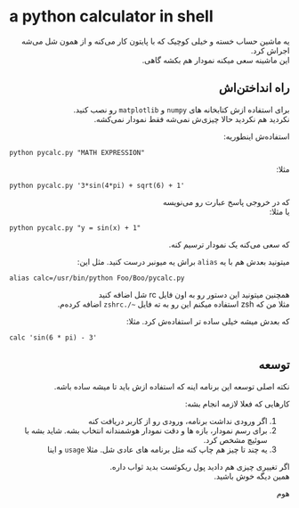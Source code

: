 # a python calculator in shell

<div dir="rtl">

یه ماشین حساب خسته و خیلی کوچیک که با پایتون کار می‌کنه و از همون شل می‌شه اجراش کرد.  
این ماشینه سعی میکنه نمودار هم بکشه گاهی.

<h2>راه انداختن‌اش</h2>

برای استفاده ازش کتابخانه های `numpy` و `matplotlib` رو نصب کنید.  
نکردید هم نکردید حالا چیزی‌ش نمی‌شه فقط نمودار نمی‌کشه.

استفاده‌ش اینطوریه:  
<div dir="ltr">

`python pycalc.py "MATH EXPRESSION"`  
</div>

مثلا:  
<div dir="ltr">

`python pycalc.py '3*sin(4*pi) + sqrt(6) + 1'`  
</div>

که در خروجی پاسخ عبارت رو می‌نویسه  
یا مثلا:  
<div dir="ltr">

`python pycalc.py "y = sin(x) + 1"`  
</div>

که سعی می‌کنه یک نمودار ترسیم کنه.

میتونید بعدش هم با یه `alias` براش یه میونبر درست کنید. مثل این:
<div dir="ltr">

`alias calc=/usr/bin/python Foo/Boo/pycalc.py`
</div>

همچنین میتونید این دستور رو به اون فایل rc شل اضافه کنید  
مثلا من که zsh استفاده میکنم این رو به ته فایل `~/.zshrc` اضافه کرده‌م.

که بعدش میشه خیلی ساده تر استفاده‌ش کرد. مثلا:  
<div dir="ltr">

`calc 'sin(6 * pi) - 3'`
</div>


<h2>توسعه</h2>

نکته اصلی توسعه این برنامه اینه که استفاده ازش باید تا میشه ساده باشه.  

کارهایی که فعلا لازمه انجام بشه:  
1. اگر ورودی نداشت برنامه، ورودی رو از کاربر دریافت کنه
2. برای رسم نمودار، بازه ها و دقت نمودار هوشمندانه انتخاب بشه. شاید بشه با سوئیچ مشخص کرد.
3. یه چند تا چیز هم چاپ کنه مثل برنامه های عادی شل. مثلا `usage` و اینا

اگر تغییری چیزی هم دادید پول ریکوئست بدید ثواب داره.  
همین دیگه خوش باشید.

هوم

</div>
